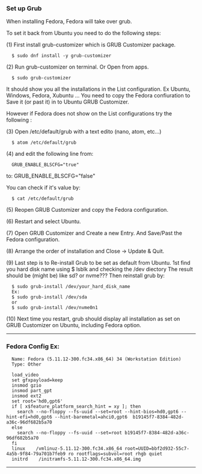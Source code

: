 ### Set up Grub

When installing Fedora, Fedora will take over grub.

To set it back from Ubuntu you need to do the following steps:

(1) First install grub-customizer which is GRUB Customizer package.

      $ sudo dnf install -y grub-customizer

(2) Run grub-customizer on terminal. Or Open from apps.

      $ sudo grub-customizer

It should show you all the installations in the List configuration.
Ex Ubuntu, Windows, Fedora, Xubuntu ...
You need to copy the Fedora confiuration to Save it (or past it)
in to Ubuntu GRUB Customizer.

However if Fedora does not show on the List configurations try the following :

(3) Open /etc/default/grub with a text edito (nano, atom, etc...)

      $ atom /etc/default/grub

(4) and edit the following line from:

      GRUB_ENABLE_BLSCFG="true"
to:
      GRUB_ENABLE_BLSCFG="false"

You can check if it's value by:

      $ cat /etc/default/grub

(5) Reopen GRUB Customizer and copy the Fedora configuration.

(6) Restart and select Ubuntu.

(7) Open GRUB Customizer and Create a new Entry.
    And Save/Past the Fedora configuration.

(8) Arrange the order of installation and Close -> Update & Quit.

(9) Last step is to Re-install Grub to be set as default from Ubuntu.
    1st find you hard disk name using  $ lsblk and checking the /dev diectory
    The result should be (might be) like sd? or nvme???
    Then reinstall grub by:
      
      $ sudo grub-install /dev/your_hard_disk_name
      Ex:    
      $ sudo grub-install /dev/sda
      or
      $ sudo grub-install /dev/nvme0n1

(10) Next time you restart, grub should display all installation
     as set on GRUB Customizer on Ubuntu, including Fedora option.

________________________________________________________________________________
### Fedora Config Ex:

      Name: Fedora (5.11.12-300.fc34.x86_64) 34 (Workstation Edition)
      Type: Other

      load_video
      set gfxpayload=keep
      insmod gzio
      insmod part_gpt
      insmod ext2
      set root='hd0,gpt6'
      if [ x$feature_platform_search_hint = xy ]; then
        search --no-floppy --fs-uuid --set=root --hint-bios=hd0,gpt6 --hint-efi=hd0,gpt6 --hint-baremetal=ahci0,gpt6  b19145f7-8384-482d-a36c-96df682b5a70
      else
        search --no-floppy --fs-uuid --set=root b19145f7-8384-482d-a36c-96df682b5a70
      fi
      linux    /vmlinuz-5.11.12-300.fc34.x86_64 root=UUID=bbf2d932-55c7-4a5b-9f84-79a701b7feb9 ro rootflags=subvol=root rhgb quiet
      initrd    /initramfs-5.11.12-300.fc34.x86_64.img

________________________________________________________________________________
